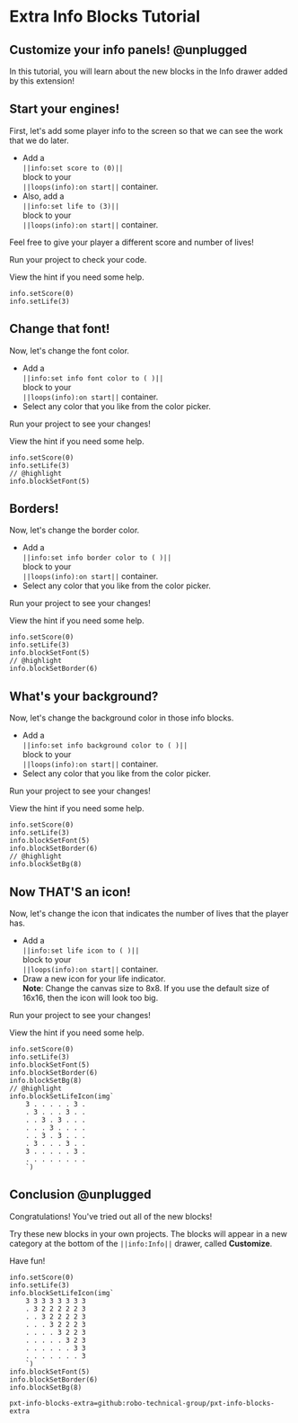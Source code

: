 # Extra Info Blocks Tutorial

## Customize your info panels! @unplugged

In this tutorial, you will learn about the new blocks
in the Info drawer added by this extension!

## Start your engines!

First, let's add some player info to the screen so that we can see the
work that we do later.

-   Add a   
``||info:set score to (0)||``   
block to your   
``||loops(info):on start||`` container.
-   Also, add a   
``||info:set life to (3)||``   
block to your   
``||loops(info):on start||`` container.

Feel free to give your player a different score and number of lives!

Run your project to check your code.

View the hint if you need some help.

```blocks
info.setScore(0)
info.setLife(3)
```

## Change that font!

Now, let's change the font color.

-   Add a   
``||info:set info font color to ( )||``   
block to your   
``||loops(info):on start||`` container.
-   Select any color that you like from the color picker.

Run your project to see your changes!

View the hint if you need some help.

```blocks
info.setScore(0)
info.setLife(3)
// @highlight
info.blockSetFont(5)
```

## Borders!

Now, let's change the border color.

-   Add a   
``||info:set info border color to ( )||``   
block to your   
``||loops(info):on start||`` container.
-   Select any color that you like from the color picker.

Run your project to see your changes!

View the hint if you need some help.

```blocks
info.setScore(0)
info.setLife(3)
info.blockSetFont(5)
// @highlight
info.blockSetBorder(6)
```

## What's your background?

Now, let's change the background color in those info blocks.

-   Add a   
``||info:set info background color to ( )||``   
block to your   
``||loops(info):on start||`` container.
-   Select any color that you like from the color picker.

Run your project to see your changes!

View the hint if you need some help.

```blocks
info.setScore(0)
info.setLife(3)
info.blockSetFont(5)
info.blockSetBorder(6)
// @highlight
info.blockSetBg(8)
```

## Now THAT'S an icon!

Now, let's change the icon that indicates the number of lives that
the player has.

-   Add a   
``||info:set life icon to ( )||``   
block to your   
``||loops(info):on start||`` container.
-   Draw a new icon for your life indicator.   
**Note**: Change the canvas size to 8x8. If you use the default size of
16x16, then the icon will look too big.

Run your project to see your changes!

View the hint if you need some help.

```blocks
info.setScore(0)
info.setLife(3)
info.blockSetFont(5)
info.blockSetBorder(6)
info.blockSetBg(8)
// @highlight
info.blockSetLifeIcon(img`
    3 . . . . . 3 . 
    . 3 . . . 3 . . 
    . . 3 . 3 . . . 
    . . . 3 . . . . 
    . . 3 . 3 . . . 
    . 3 . . . 3 . . 
    3 . . . . . 3 . 
    . . . . . . . . 
    `)
```

## Conclusion @unplugged

Congratulations! You've tried out all of the new blocks!

Try these new blocks in your own projects. The blocks will appear in a new category
at the bottom of the ``||info:Info||`` drawer, called **Customize**.

Have fun!

```ghost
info.setScore(0)
info.setLife(3)
info.blockSetLifeIcon(img`
    3 3 3 3 3 3 3 3 
    . 3 2 2 2 2 2 3 
    . . 3 2 2 2 2 3 
    . . . 3 2 2 2 3 
    . . . . 3 2 2 3 
    . . . . . 3 2 3 
    . . . . . . 3 3 
    . . . . . . . 3 
    `)
info.blockSetFont(5)
info.blockSetBorder(6)
info.blockSetBg(8)
```

```package
pxt-info-blocks-extra=github:robo-technical-group/pxt-info-blocks-extra
```
